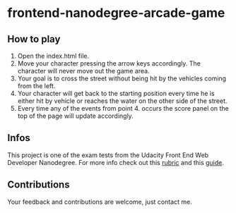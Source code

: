 frontend-nanodegree-arcade-game
===============================
## How to play
1. Open the index.html file.
2. Move your character pressing the arrow keys accordingly. The character will never move out the game area.
3. Your goal is to cross the street without being hit by the vehicles coming from the left.
4. Your character will get back to the starting position every time he is either hit by vehicle or reaches the water on the other side of the street.
5. Every time any of the events from point 4. occurs the score panel on the top of the page will update accordingly.

## Infos 
This project is one of the exam tests from the Udacity Front End Web Developer Nanodegree. For more info check out this [rubric](https://review.udacity.com/#!/projects/2696458597/rubric) and this [guide](https://docs.google.com/document/d/1v01aScPjSWCCWQLIpFqvg3-vXLH2e8_SZQKC8jNO0Dc/pub?embedded=true).

## Contributions
Your feedback and contributions are welcome, just contact me.
